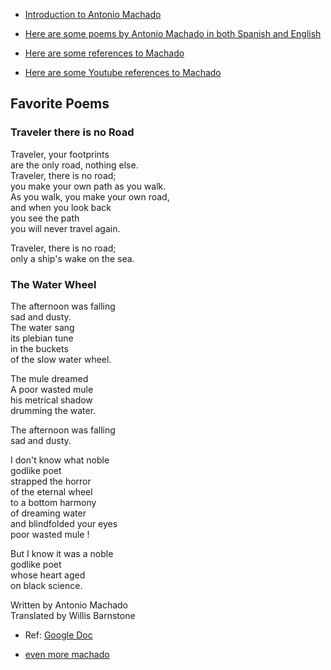 * [Introduction to Antonio Machado](https://github.com/stormasm/notes/blob/main/poetry/machado/introduction.md)

* [Here are some poems by Antonio Machado in both Spanish and English](https://github.com/stormasm/notes/blob/main/poetry/machado/poems.md)

* [Here are some references to Machado](https://github.com/stormasm/notes/blob/main/poetry/machado/references.md)

* [Here are some Youtube references to Machado](https://github.com/stormasm/notes/blob/main/poetry/machado/youtube.md)

## Favorite Poems

### Traveler there is no Road

Traveler, your footprints  
are the only road, nothing else.  
Traveler, there is no road;  
you make your own path as you walk.  
As you walk, you make your own road,  
and when you look back  
you see the path  
you will never travel again.

Traveler, there is no road;  
only a ship's wake on the sea.


### The Water Wheel

The afternoon was falling  
sad and dusty.  
The water sang  
its plebian tune  
in the buckets  
of the slow water wheel.  

The mule dreamed  
A poor wasted mule  
his metrical shadow  
drumming the water.  

The afternoon was falling  
sad and dusty.  


I don't know what noble  
godlike poet  
strapped the horror  
of the eternal wheel  
to a bottom harmony  
of dreaming water  
and blindfolded your eyes  
poor wasted mule !  

But I know it was a noble  
godlike poet  
whose heart aged  
on black science.  

Written by Antonio Machado  
Translated by Willis Barnstone

 * Ref: [Google Doc](https://docs.google.com/document/d/e/2PACX-1vQ3V6XJtKFgc_ZsPinfTg7Kar6ZZ_AFGirbEhSMTqIDNIGOEPRyhB9yIw6n_m4cGbV390iClLI5keRt/pub)

* [even more machado](https://github.com/stormasm/spanish/tree/main/poetry/machado)
